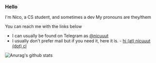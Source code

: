 ### Hello 
I'm Nico, a CS student, and sometimes a dev
My pronouns are they/them

You can reach me with the links below

- I can usually be found on Telegram as [@nicuuut](https://t.me/nicuuut)
- I usually don't prefer mail but if you need it, here it is. - [hi (at) nicuuut (dot) cl](mailto:hi@nicuuut.cl) 

![Anurag's github stats](https://github-readme-stats.vercel.app/api?username=takarushi&show_icons=true&theme=dracula&count_privare=true)

